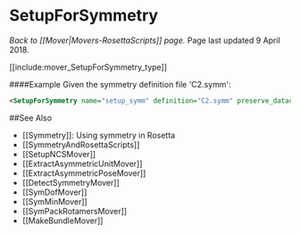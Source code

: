 # SetupForSymmetry
*Back to [[Mover|Movers-RosettaScripts]] page.*
Page last updated 9 April 2018.

[[include:mover_SetupForSymmetry_type]]

####Example
Given the symmetry definition file 'C2.symm':
```xml
<SetupForSymmetry name="setup_symm" definition="C2.symm" preserve_datacache="0" />
```

##See Also

* [[Symmetry]]: Using symmetry in Rosetta
* [[SymmetryAndRosettaScripts]]
* [[SetupNCSMover]]
* [[ExtractAsymmetricUnitMover]]
* [[ExtractAsymmetricPoseMover]]
* [[DetectSymmetryMover]]
* [[SymDofMover]]
* [[SymMinMover]]
* [[SymPackRotamersMover]]
* [[MakeBundleMover]]
